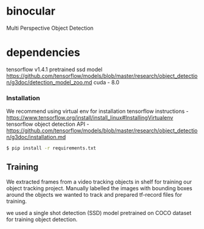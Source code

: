# binocular
Multi Perspective Object Detection

<need to be filled>

# dependencies

tensorflow v1.4.1
pretrained ssd model https://github.com/tensorflow/models/blob/master/research/object_detection/g3doc/detection_model_zoo.md
cuda - 8.0

### Installation

We recommend using virtual env for installation
tensorflow instructions - https://www.tensorflow.org/install/install_linux#InstallingVirtualenv
tensorflow object detection API - https://github.com/tensorflow/models/blob/master/research/object_detection/g3doc/installation.md

```sh
$ pip install -r requirements.txt
```

## Training

We extracted frames from a video tracking objects in shelf for training our object tracking project.
Manually labelled the images with bounding boxes around the objects we wanted to track and prepared tf-record files for training.

we used a single shot detection (SSD) model pretrained on COCO dataset for training object detection.
